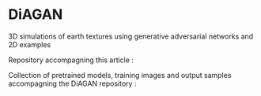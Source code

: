 # DiAGAN
3D simulations of earth textures using generative adversarial networks and 2D examples

Repository accompagning this article : [](https://www.frontiersin.org/journals/water/articles/10.3389/frwa.2020.560598/full)

Collection of pretrained models, training images and output samples accompagning the DiAGAN repository : [](https://github.com/randlab/DiAGAN)
